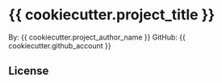 # {{ cookiecutter.project_title }}

By: {{ cookiecutter.project_author_name }}
GitHub: {{ cookiecutter.github_account }}


## License